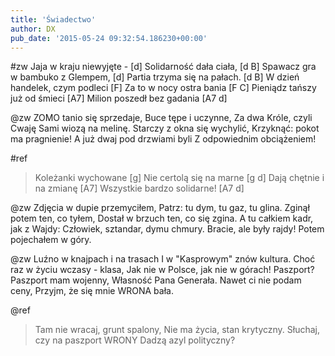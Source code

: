```yaml
---
title: 'Świadectwo'
author: DX
pub_date: '2015-05-24 09:32:54.186230+00:00'
---
```


#zw
Jaja w kraju niewyjęte - [d]
Solidarność dała ciała, [d B]
Spawacz gra w bambuko z Glempem, [d]
Partia trzyma się na pałach. [d B]
W dzień handelek, czym podleci [F]
Za to w nocy ostra bania [F C]
Pieniądz tańszy już od śmieci [A7]
Milion poszedł bez gadania [A7 d]

@zw
ZOMO tanio się sprzedaje,
Buce tępe i uczynne,
Za dwa Króle, czyli Cwaję
Sami wiozą na melinę.
Starczy z okna się wychylić,
Krzyknąć: pokot ma pragnienie!
A już dwaj pod drzwiami byli
Z odpowiednim obciążeniem!

#ref
>Koleżanki wychowane [g]
>Nie certolą się na marne [g d]
>Dają chętnie i na zmianę [A7]
>Wszystkie bardzo solidarne! [A7 d]

@zw
Zdjęcia w dupie przemyciłem,
Patrz: tu dym, tu gaz, tu glina.
Zginął potem ten, co tyłem,
Dostał w brzuch ten, co się zgina.
A tu całkiem kadr, jak z Wajdy:
Człowiek, sztandar, dymu chmury.
Bracie, ale były rajdy!
Potem pojechałem w góry.

@zw
Luźno w knajpach i na trasach
I w "Kasprowym" znów kultura.
Choć raz w życiu wczasy - klasa,
Jak nie w Polsce, jak nie w górach!
Paszport? Paszport mam wojenny,
Własność Pana Generała.
Nawet ci nie podam ceny,
Przyjm, że się mnie WRONA bała.

@ref
>Tam nie wracaj, grunt spalony,
>Nie ma życia, stan krytyczny.
>Słuchaj, czy na paszport WRONY
>Dadzą azyl polityczny?